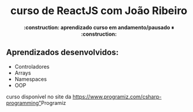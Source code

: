 # <h1 align="center"> curso de ReactJS com João Ribeiro </h1>
<h4 align="center"> 
    :construction:  aprendizado curso em andamento/pausado ⏸  :construction:
</h4>

## Aprendizados desenvolvidos:
- Controladores
- Arrays
- Namespaces
- OOP

curso disponível no site da <https://www.programiz.com/csharp-programming">Programiz</a>
